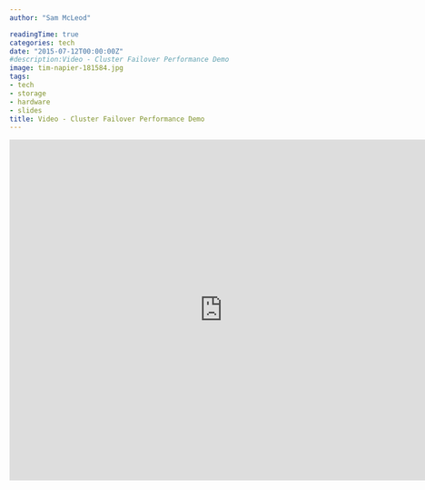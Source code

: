 ```yaml
---
author: "Sam McLeod"

readingTime: true
categories: tech
date: "2015-07-12T00:00:00Z"
#description:Video - Cluster Failover Performance Demo
image: tim-napier-181584.jpg
tags:
- tech
- storage
- hardware
- slides
title: Video - Cluster Failover Performance Demo
---
```


<iframe width="750" height="600" src="https://www.youtube.com/embed/GvAV990z2Us?rel=0" frameborder="0" allowfullscreen></iframe>
<!--more-->

